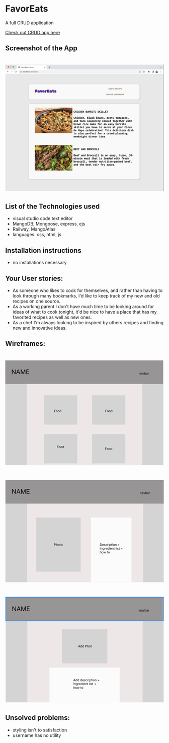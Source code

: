# FavorEats #
A full CRUD application 

[Check out CRUD app here](https://favoreats.up.railway.app/eat)

## Screenshot of the App
# ![](public/assets/index.png)

## List of the Technologies used
- visual studio code text editor
- MangoDB, Mongoose, express, ejs
- Railway, MangoAtlas
- languages: css, html, js

## Installation instructions
- no installations necessary

## Your User stories:
- As someone who likes to cook for themselves, and rather than having to look through many bookmarks, I'd like to keep track of my new and old recipes on one source.
- As a working parent I don't have much time to be looking around for ideas of what to cook tonight, it'd be nice to have a place that has my favorited recipes as well as new ones.
- As a chef I'm always looking to be inspired by others recipes and finding new and innovative ideas.

## Wireframes: 
# ![](wireframe/Index_WF.png)
# ![](wireframe/show-WF.png)
# ![](wireframe/add%3Aedit_WF.png)

## Unsolved problems:
- styling isn't to satisfaction
- username has no utility
